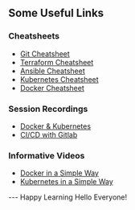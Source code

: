 ## Some Useful Links

### Cheatsheets
<ul>
<li> <a href="https://thinknyx.com/git-cheat-sheet/">Git Cheatsheet </a> </li>
<li> <a href="https://thinknyx.com/terraform-cheat-sheet/">Terraform Cheatsheet </a> </li>
<li> <a href="https://thinknyx.com/ansible-cheatsheet/">Ansible Cheatsheet </a> </li>
<li> <a href="https://thinknyx.com/k8s-cheatsheet/">Kubernetes Cheatsheet </a> </li>
<li> <a href="https://thinknyx.com/docker-cheat-sheet/">Docker Cheatsheet </a> </li>
</ul>

### Session Recordings
<ul>
<li> <a href="https://www.youtube.com/watch?v=WVf9V2dUkB8&list=PLW8sN1d4Uj-9M_CiKZIdP7_a36hFzvzCf">Docker & Kubernetes</a> </li>
<li> <a href="https://www.youtube.com/watch?v=Eic8WrGLgm4&list=PLW8sN1d4Uj-9M_CiKZIdP7_a36hFzvzCf&index=2">CI/CD with Gitlab</a> </li>
</ul>

### Informative Videos
<ul>
<li> <a href="https://www.youtube.com/playlist?list=PLW8sN1d4Uj-9C3FzBWwg7z1hIjMx78JaU">Docker in a Simple Way</a> </li>
<li> <a href="https://www.youtube.com/playlist?list=PLW8sN1d4Uj--GZTXKFicrvfAg0z1p3FEL">Kubernetes in a Simple Way</a> </li>
</ul>
---
Happy Learning
Hello Everyone! 
